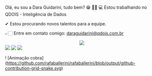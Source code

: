 Olá, eu sou a Dara Guidarini, tudo bem? 😁
👩🏻 💻 Estou trabalhando no QDOIS - Inteligência de Dados

✔ Estou procurando novos talentos para a equipe.

👉🏻 Entre em contato comigo: daraguidarini@qdois.com.br

<div align="center">
  <a href="https://github.com/daraguidarini">
 <img altura="180em" src="https://github-readme-stats.vercel.app/api?username=daraguidarini&show_icons=true&theme=dracula&include_all_commits=true&count_private=true"/>
</div>
  
<div> 
  <a href="https://instagram.com/daraguidarini" target="_blank"><img src="https://img.shields.io/badge/-Instagram-%23E4405F?style=for-the-badge&logo=instagram&logoColor=white" target="_blank"></a>
  <a href = "mailto:guidarini96@gmail.com"><img src="https://img.shields.io/badge/-Gmail-%23333?style=for-the-badge&logo=gmail&logoColor=white" target="_blank"></a>
  <a href="https://www.linkedin.com/in/daraguidarini/" target="_blank"><img src="https://img.shields.io/badge/-LinkedIn-%230077B5?style=for-the-badge&logo=linkedin&logoColor=white" target="_blank"></a> 
 
 ! [Animação cobra] (https://github.com/rafaballerini/rafaballerini/blob/output/github-contribution-grid-snake.svg)
 
</div>

